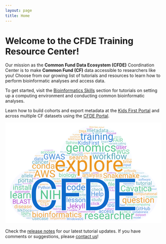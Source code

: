 ```yaml
---
layout: page
title: Home
---
```


# Welcome to the CFDE Training Resource Center!

Our mission as the **Common Fund Data Ecosystem (CFDE)** Coordination Center is to make **Common Fund (CF)** data accessible to researchers like you! Choose from our growing list of tutorials and resources to learn how to perform bioinformatic analyses and access data.

To get started, visit the [Bioinformatics Skills](./Bioinformatics-Skills/index.md) section for tutorials on setting up a computing environment and conducting common bioinformatic analyses.

Learn how to build cohorts and export metadata at the [Kids First Portal](./Bioinformatics-Skills/Kids-First/index.md) and across multiple CF datasets using the [CFDE Portal](./Bioinformatics-Skills/CFDE-Portal/index.md).


![CFDE word cloud](./images/CFDEwordcloud.png "CFDE word cloud")

Check the [release notes](./Release-Notes/index.md) for our latest tutorial updates. If you have comments or suggestions, please [contact us](mailto:coordination@CFDE.groups.io)!
